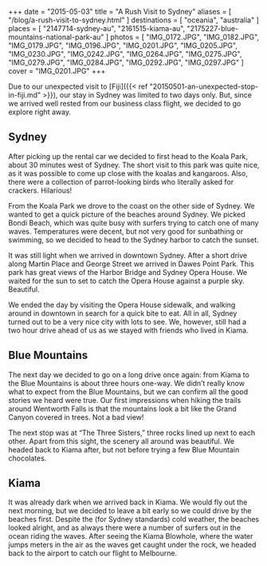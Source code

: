 +++
date    = "2015-05-03"
title   = "A Rush Visit to Sydney"
aliases = [ "/blog/a-rush-visit-to-sydney.html" ]
destinations = [ "oceania", "australia" ]
places  = [
  "2147714-sydney-au", "2161515-kiama-au", "2175227-blue-mountains-national-park-au"
]
photos = [
  "IMG_0172.JPG", "IMG_0182.JPG", "IMG_0179.JPG", "IMG_0196.JPG",
  "IMG_0201.JPG", "IMG_0205.JPG", "IMG_0230.JPG", "IMG_0242.JPG", "IMG_0264.JPG",
  "IMG_0275.JPG", "IMG_0279.JPG", "IMG_0284.JPG", "IMG_0292.JPG", "IMG_0297.JPG"
]
cover = "IMG_0201.JPG"
+++

Due to our unexpected visit to [Fiji]({{< ref "20150501-an-unexpected-stop-in-fiji.md" >}}), our stay in Sydney was limited to two days only. But, since we arrived well rested from our business class flight, we decided to go explore right away.
<!--more-->
## Sydney
After picking up the rental car we decided to first head to the Koala Park, about 30 minutes west of Sydney. The short visit to this park was quite nice, as it was possible to come up close with the koalas and kangaroos. Also, there were a collection of parrot-looking birds who literally asked for crackers. Hilarious!

From the Koala Park we drove to the coast on the other side of Sydney. We wanted to get a quick picture of the beaches around Sydney. We picked Bondi Beach, which was quite busy with surfers trying to catch one of many waves. Temperatures were decent, but not very good for sunbathing or swimming, so we decided to head to the Sydney harbor to catch the sunset.

It was still light when we arrived in downtown Sydney. After a short drive along Martin Place and George Street we arrived in Dawes Point Park. This park has great views of the Harbor Bridge and Sydney Opera House. We waited for the sun to set to catch the Opera House against a purple sky. Beautiful.

We ended the day by visiting the Opera House sidewalk, and walking around in downtown in search for a quick bite to eat. All in all, Sydney turned out to be a very nice city with lots to see. We, however, still had a two hour drive ahead of us as we stayed with friends who lived in Kiama.

## Blue Mountains
The next day we decided to go on a long drive once again: from Kiama to the Blue Mountains is about three hours one-way. We didn’t really know what to expect from the Blue Mountains, but we can confirm all the good stories we heard were true. Our first impressions when hiking the trails around Wentworth Falls is that the mountains look a bit like the Grand Canyon covered in trees. Not a bad view!

The next stop was at “The Three Sisters,” three rocks lined up next to each other. Apart from this sight, the scenery all around was beautiful. We headed back to Kiama after, but not before trying a few Blue Mountain chocolates.

## Kiama
It was already dark when we arrived back in Kiama. We would fly out the next morning, but we decided to leave a bit early so we could drive by the beaches first. Despite the (for Sydney standards) cold weather, the beaches looked alright, and as always there were a number of surfers out in the ocean riding the waves. After seeing the Kiama Blowhole, where the water jumps meters in the air as the waves get caught under the rock, we headed back to the airport to catch our flight to Melbourne.